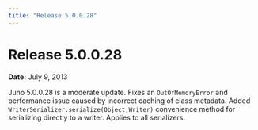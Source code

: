 ```yaml
---
title: "Release 5.0.0.28"
---
```


# Release 5.0.0.28

**Date:** July 9, 2013

Juno 5.0.0.28 is a moderate update.
Fixes an `OutOfMemoryError` and performance issue caused by incorrect caching of class metadata. 
Added `WriterSerializer.serialize(Object,Writer)` convenience method for serializing directly to a writer.
Applies to all serializers.
